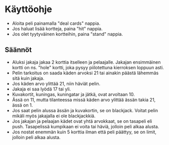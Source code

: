 # Käyttöohje
- Aloita peli painamalla "deal cards" nappia.
- Jos haluat lisää kortteja, paina "hit" nappia.
- Jos olet tyytyväinen kortteihin, paina "stand" nappia.

## Säännöt
- Aluksi jakaja jakaa 2 korttia itselleen ja pelaajalle. Jakajan ensimmäinen kortti on ns. "hole" kortti, joka pysyy piilotettuna kierroksen loppuun asti.
- Pelin tarkoitus on saada käden arvoksi 21 tai ainakin päästä lähemmäs sitä kuin jakaja.
- Jos käden arvo ylittää 21, niin häviät pelin.
- Jakaja ei saa lyödä 17 tai yli.
- Kuvakortit, kuningas, kuningatar ja jätkä, ovat arvoltaan 10.
- Ässä on 11, mutta tilanteessa missä käden arvo ylittää ässän takia 21, ässä on 1.
- Jos saat pelin alussa ässän ja kuvakortin, se on blackjack. Voitat pelin mikäli myös jakajalla ei ole blackjackkiä.
- Jos jakajan ja pelaajan kädet ovat yhtä arvokkaat, se on tasapeli eli push. Tasapelissä kumpikaan ei voita tai häviä, jolloin peli alkaa alusta.
- Jos nostat enemmän kuin 5 korttia ilman että peli päättyy, se on limit, jolloin peli alkaa alusta.
